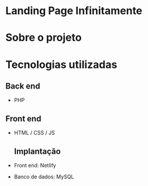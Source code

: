# Landing Page Infinitamente

# Sobre o projeto


# Tecnologias utilizadas
## Back end
- PHP
  
## Front end
- HTML / CSS / JS
  
  ## Implantação
- Front end: Netlify
- Banco de dados: MySQL
